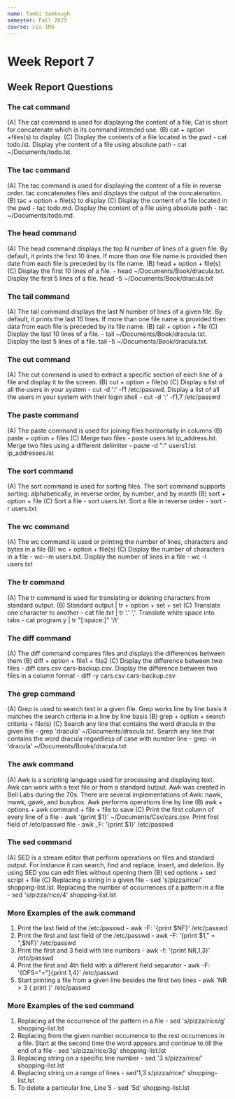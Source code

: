 ```yaml
---
name: Tambi Samkough
semester: Fall 2023
course: cis-106
---
```


# Week Report 7

## Week Report Questions

### The cat command
(A) The cat command is used for displaying the content of a file, Cat is short for concatenate which is its command intended use. 
(B) cat + option +files(s) to display. 
(C) Display the contents of a file located in the pwd - cat todo.lst. Display yhe content of a file using absolute path - cat ~/Documents/todo.lst.
### The tac command
(A) The tac command is used for displaying the content of a file in reverse order. tac concatenates files and displays the output of the concatenation.
(B) tac + option + file(s) to display
(C) Display the content of a file located in the pwd - tac todo.md. Display the content of a file using absolute path - tac ~/Documents/todo.md.
### The head command
(A) The head command displays the top N number of lines of a given file. By default, it prints the first 10 lines. If more than one file name is provided then date from each file is preceded by its file name.
(B) head + option + file(s)
(C) Display the first 10 lines of a file. - head ~/Documents/Book/dracula.txt. Display the first 5 lines of a file. head -5 ~/Documents/Book/dracula.txt
### The tail command
(A) The tail command displays the last N number of lines of a given file. By default, it prints the last 10 lines. If more than one file name is provided then data from each file is preceded by its file name.
(B) tail + option + file
(C) Display the last 10 lines of a file. - tail ~/Documents/Book/dracula.txt. Display the last 5 lines of a file. tail -5 ~/Documents/Book/dracula.txt.
### The cut command
(A) The cut command is used to extract a specific section of each line of a file and display it to the screen.
(B) cut + option + file(s)
(C) Display a list of all the users in your system - cut -d ':' -f1 /etc/passwd. Display a list of all the users in your system with their login shell - cut -d ':' -f1,7 /etc/passwd
### The paste command
(A) The paste command is used for joining files horizontally in columns
(B) paste + option + files
(C) Merge two files - paste users.lst ip_address.lst. Merge two files using a different delimiter - paste -d ":" users1.lst ip_addresses.lst
### The sort command
(A) The sort command is used for sorting files. The sort command supports sorting: alphabetically, in reverse order, by number, and by month
(B) sort + option + file
(C) Sort a file - sort users.lst. Sort a file in reverse order - sort -r users.txt
### The wc command
(A) The wc command is used or printing the number of lines, characters and bytes in a file
(B) wc + option + file(s)
(C) Display the number of characters in a file - wc--m users.txt. Display the number of lines in a file - wc -l users.txt
### The tr command
(A) The tr command is used for translating or deleting characters from standard output.
(B) Standard output | tr + option + set + set
(C) Translate one character to another - cat file.txt | tr '.' ','. Translate white space into tabs - cat program.y | tr "[:space:]" '/t'
### The diff command
(A) The diff command compares files and displays the differences between them
(B) diff + option + file1 + file2
(C) Display the difference between two files - diff cars.csv cars-backup.csv. Display the difference between two files in a column format - diff -y cars.csv cars-backup.csv
### The grep command
(A) Grep is used to search text in a given file. Grep works line by line basis it matches the search criteria in a line by line basis
(B) grep + option + search criteria + file(s)
(C) Search any line that contains the word dracula in the given file - grep 'dracula' ~/Documents/dracula.txt. Search any line that contains the word dracula regardless of case with number line - grep -in 'dracula' ~/Documents/Books/dracula.txt
### The awk command
(A) Awk is a scripting language used for processing and displaying text. Awk can work with a text file or from a standard output. Awk was created in Bell Labs during the 70s. There are several implementations of Awk: nawk, mawk, gawk, and busybox. Awk performs operations line by line
(B) awk + options + awk command + file + file to save
(C) Print the first column of every line of a file - awk '{print $1}' ~/Documents/Csv/cars.csv. Print first field of /etc/passwd file - awk _F: '{print $1}' /etc/passwd
### The sed command
(A) SED is a stream editor that perform operations on files and standard output. For instance it can search, find and replace, insert, and deletion. By using SED you can edit files without opening them
(B) sed options + sed script + file
(C) Replacing a string in a given file - sed 's/pizza/rice/' shopping-list.lst. Replacing the number of occurrences of a pattern in a file - sed 's/pizza/rice/4' shopping-list.lst
### More Examples of the awk command
1. Print the last field of the /etc/passwd - awk -F: '{print $NF}' /etc/passwd
2. Print the first and last field of the /etc/passwd - awk -F: '{print $1," = ",$NF}' /etc/passwd
3. Print the first and 3 field with line numbers - awk -f: '{print NR,$1,$3}' /etc/passwd
4. Print the first and 4th field with a different field separator - awk -F: '{OFS="="}{print $1,$4}' /etc/passwd
5. Start printing a file from a given line besides the first two lines - awk 'NR > 3 { print }' /etc/passwd
### More Examples of the sed command
1. Replacing all the occurrence of the pattern in a file - sed 's/pizza/rice/g' shopping-list.lst
2. Replacing from the given number occurrence to the rest occurrences in a file. Start at the second time the word appears and continue to till the end of a file - sed 's/pizza/rice/3g' shopping-list.lst
3. Replacing string on a specific line number - sed '3 s/pizza/rice/' shopping-list.lst
4. Replacing string on a range of lines - sed'1,3 s/pizza/rice/' shopping-list.lst
5. To delete a particular line, Line 5 - sed '5d' shopping-list.lst